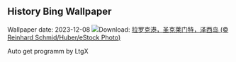 ## History Bing Wallpaper
Wallpaper date: 2023-12-08
![](https://www.bing.com/th?id=OHR.JerseyIsland_ZH-CN6224973235_UHD.jpg&w=1000)Download: [拉罗克港，圣克莱门特，泽西岛 (© Reinhard Schmid/Huber/eStock Photo)](https://www.bing.com/th?id=OHR.JerseyIsland_ZH-CN6224973235_UHD.jpg)

Auto get programm by LtgX

